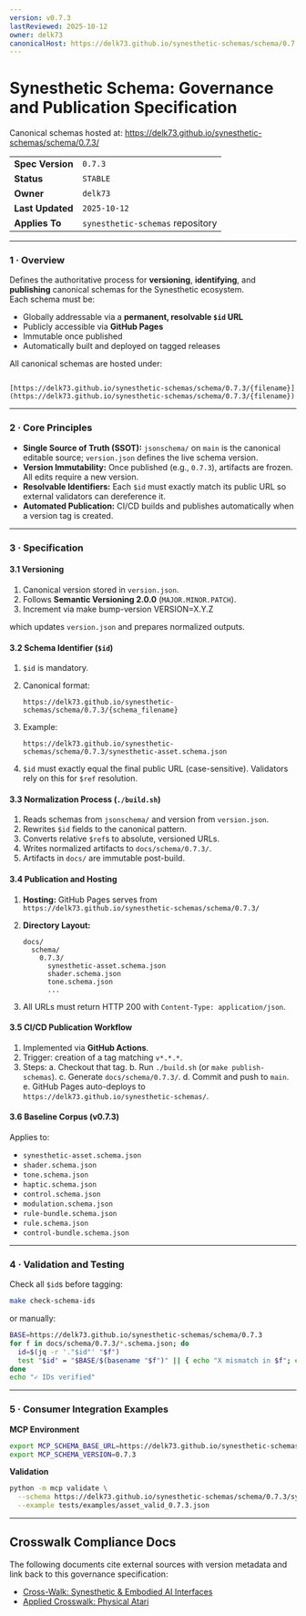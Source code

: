 ```yaml
---
version: v0.7.3
lastReviewed: 2025-10-12
owner: delk73
canonicalHost: https://delk73.github.io/synesthetic-schemas/schema/0.7.3/
---
```


# Synesthetic Schema: Governance and Publication Specification

Canonical schemas hosted at: https://delk73.github.io/synesthetic-schemas/schema/0.7.3/

|                  |                                  |
| ---------------- | -------------------------------- |
| **Spec Version** | `0.7.3`                          |
| **Status**       | `STABLE`                         |
| **Owner**        | `delk73`                         |
| **Last Updated** | `2025-10-12`                     |
| **Applies To**   | `synesthetic-schemas` repository |

---

### 1 · Overview
Defines the authoritative process for **versioning**, **identifying**, and **publishing** canonical schemas for the Synesthetic ecosystem.  
Each schema must be:

* Globally addressable via a **permanent, resolvable `$id` URL**  
* Publicly accessible via **GitHub Pages**  
* Immutable once published  
* Automatically built and deployed on tagged releases  

All canonical schemas are hosted under:

```

[https://delk73.github.io/synesthetic-schemas/schema/0.7.3/{filename}](https://delk73.github.io/synesthetic-schemas/schema/0.7.3/{filename})

```

---

### 2 · Core Principles
* **Single Source of Truth (SSOT):** `jsonschema/` on `main` is the canonical editable source; `version.json` defines the live schema version.  
* **Version Immutability:** Once published (e.g., `0.7.3`), artifacts are frozen. All edits require a new version.  
* **Resolvable Identifiers:** Each `$id` must exactly match its public URL so external validators can dereference it.  
* **Automated Publication:** CI/CD builds and publishes automatically when a version tag is created.

---

### 3 · Specification

#### 3.1 Versioning
1. Canonical version stored in `version.json`.  
2. Follows **Semantic Versioning 2.0.0** (`MAJOR.MINOR.PATCH`).  
3. Increment via make bump-version VERSION=X.Y.Z

which updates `version.json` and prepares normalized outputs.

#### 3.2 Schema Identifier (`$id`)

1. `$id` is mandatory.
2. Canonical format:

   ```
   https://delk73.github.io/synesthetic-schemas/schema/0.7.3/{schema_filename}
   ```
3. Example:

   ```
   https://delk73.github.io/synesthetic-schemas/schema/0.7.3/synesthetic-asset.schema.json
   ```
4. `$id` must exactly equal the final public URL (case-sensitive).
   Validators rely on this for `$ref` resolution.

#### 3.3 Normalization Process (`./build.sh`)

1. Reads schemas from `jsonschema/` and version from `version.json`.
2. Rewrites `$id` fields to the canonical pattern.
3. Converts relative `$ref`s to absolute, versioned URLs.
4. Writes normalized artifacts to `docs/schema/0.7.3/`.
5. Artifacts in `docs/` are immutable post-build.

#### 3.4 Publication and Hosting

1. **Hosting:** GitHub Pages serves from
   `https://delk73.github.io/synesthetic-schemas/schema/0.7.3/`
2. **Directory Layout:**

   ```
   docs/
     schema/
       0.7.3/
         synesthetic-asset.schema.json
         shader.schema.json
         tone.schema.json
         ...
   ```
3. All URLs must return HTTP 200 with `Content-Type: application/json`.

#### 3.5 CI/CD Publication Workflow

1. Implemented via **GitHub Actions**.
2. Trigger: creation of a tag matching `v*.*.*`.
3. Steps:
   a. Checkout that tag.
   b. Run `./build.sh` (or `make publish-schemas`).
   c. Generate `docs/schema/0.7.3/`.
   d. Commit and push to `main`.
   e. GitHub Pages auto-deploys to `https://delk73.github.io/synesthetic-schemas/`.

#### 3.6 Baseline Corpus (v0.7.3)

Applies to:

* `synesthetic-asset.schema.json`
* `shader.schema.json`
* `tone.schema.json`
* `haptic.schema.json`
* `control.schema.json`
* `modulation.schema.json`
* `rule-bundle.schema.json`
* `rule.schema.json`
* `control-bundle.schema.json`

---

### 4 · Validation and Testing

Check all `$id`s before tagging:

```bash
make check-schema-ids
```

or manually:

```bash
BASE=https://delk73.github.io/synesthetic-schemas/schema/0.7.3
for f in docs/schema/0.7.3/*.schema.json; do
  id=$(jq -r '."$id"' "$f")
  test "$id" = "$BASE/$(basename "$f")" || { echo "X mismatch in $f"; exit 1; }
done
echo "✓ IDs verified"
```

---

### 5 · Consumer Integration Examples

**MCP Environment**

```bash
export MCP_SCHEMA_BASE_URL=https://delk73.github.io/synesthetic-schemas/schema
export MCP_SCHEMA_VERSION=0.7.3
```

**Validation**

```bash
python -m mcp validate \
  --schema https://delk73.github.io/synesthetic-schemas/schema/0.7.3/synesthetic-asset.schema.json \
  --example tests/examples/asset_valid_0.7.3.json
```

---

## Crosswalk Compliance Docs

The following documents cite external sources with version metadata and link back to this governance specification:

- [Cross-Walk: Synesthetic & Embodied AI Interfaces](../concepts/crosswalk_perception_interfaces.md)
- [Applied Crosswalk: Physical Atari](../concepts/applied_crosswalk_phy_atari.md)
